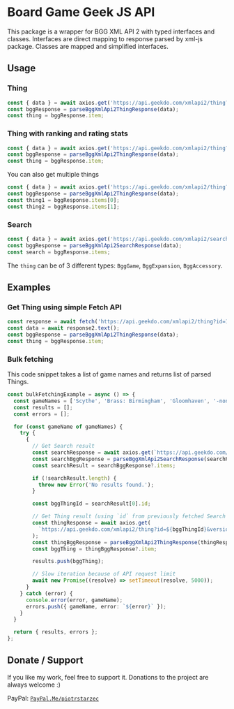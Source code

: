 # Board Game Geek JS API

This package is a wrapper for BGG XML API 2 with typed interfaces and classes. Interfaces are direct
mapping to response parsed by xml-js package. Classes are mapped and simplified interfaces.

## Usage

### Thing

```typescript
const { data } = await axios.get('https://api.geekdo.com/xmlapi2/thing?id=169786&versions=1');
const bggResponse = parseBggXmlApi2ThingResponse(data);
const thing = bggResponse.item;
```

### Thing with ranking and rating stats

```typescript
const { data } = await axios.get('https://api.geekdo.com/xmlapi2/thing?id=169786&versions=1&stats=1');
const bggResponse = parseBggXmlApi2ThingResponse(data);
const thing = bggResponse.item;
```

You can also get multiple things

```typescript
const { data } = await axios.get('https://api.geekdo.com/xmlapi2/thing?id=170416,169786&versions=1');
const bggResponse = parseBggXmlApi2ThingResponse(data);
const thing1 = bggResponse.items[0];
const thing2 = bggResponse.items[1];
```

### Search

```typescript
const { data } = await axios.get('https://api.geekdo.com/xmlapi2/search?query=scythe');
const bggResponse = parseBggXmlApi2SearchResponse(data);
const search = bggResponse.items;
```

The `thing` can be of 3 different types: `BggGame`, `BggExpansion`, `BggAccessory`.

## Examples

### Get Thing using simple Fetch API

```typescript
const response = await fetch('https://api.geekdo.com/xmlapi2/thing?id=169786&versions=1');
const data = await response2.text();
const bggResponse = parseBggXmlApi2ThingResponse(data);
const thing = bggResponse.item;
```

### Bulk fetching

This code snippet takes a list of game names and returns list of parsed Things.

```typescript
const bulkFetchingExample = async () => {
  const gameNames = ['Scythe', 'Brass: Birmingham', 'Gloomhaven', '-non-existing-game-'];
  const results = [];
  const errors = [];

  for (const gameName of gameNames) {
    try {
      {
        // Get Search result
        const searchResponse = await axios.get(`https://api.geekdo.com/xmlapi2/search?query=${gameName}`);
        const searchBggResponse = parseBggXmlApi2SearchResponse(searchResponse.data);
        const searchResult = searchBggResponse?.items;

        if (!searchResult.length) {
          throw new Error('No results found.');
        }

        const bggThingId = searchResult[0].id;

        // Get Thing result (using `id` from previously fetched Search result)
        const thingResponse = await axios.get(
          `https://api.geekdo.com/xmlapi2/thing?id=${bggThingId}&versions=1`,
        );
        const thingBggResponse = parseBggXmlApi2ThingResponse(thingResponse.data);
        const bggThing = thingBggResponse?.item;

        results.push(bggThing);

        // Slow iteration because of API request limit
        await new Promise((resolve) => setTimeout(resolve, 5000));
      }
    } catch (error) {
      console.error(error, gameName);
      errors.push({ gameName, error: `${error}` });
    }
  }

  return { results, errors };
};

```

## Donate / Support

If you like my work, feel free to support it. Donations to the project are always welcome :)

PayPal: [`PayPal.Me/piotrstarzec`](https://paypal.me/piotrstarzec)
